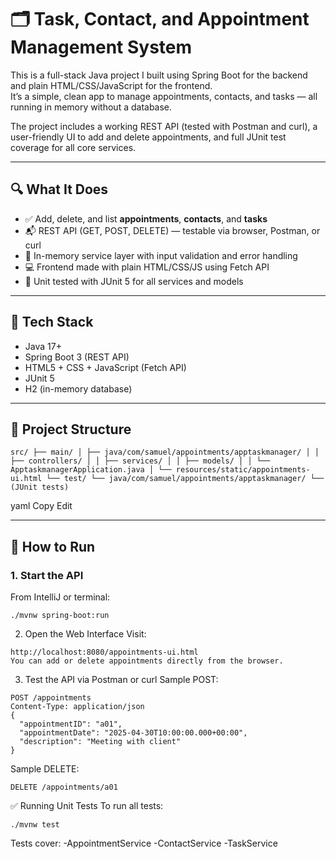 # 🗂️ Task, Contact, and Appointment Management System

This is a full-stack Java project I built using Spring Boot for the backend and plain HTML/CSS/JavaScript for the frontend.  
It’s a simple, clean app to manage appointments, contacts, and tasks — all running in memory without a database.

The project includes a working REST API (tested with Postman and curl), a user-friendly UI to add and delete appointments, and full JUnit test coverage for all core services.

---

## 🔍 What It Does
- ✅ Add, delete, and list **appointments**, **contacts**, and **tasks**
- 📬 REST API (GET, POST, DELETE) — testable via browser, Postman, or curl
- 🧠 In-memory service layer with input validation and error handling
- 💻 Frontend made with plain HTML/CSS/JS using Fetch API
- 🧪 Unit tested with JUnit 5 for all services and models

---

## 🧰 Tech Stack
- Java 17+
- Spring Boot 3 (REST API)
- HTML5 + CSS + JavaScript (Fetch API)
- JUnit 5
- H2 (in-memory database)

---

## 📁 Project Structure
```
src/ ├── main/ │ ├── java/com/samuel/appointments/apptaskmanager/ │ │ ├── controllers/ │ │ ├── services/ │ │ ├── models/ │ │ └── ApptaskmanagerApplication.java │ └── resources/static/appointments-ui.html └── test/ └── java/com/samuel/appointments/apptaskmanager/ └── (JUnit tests)
```
yaml
Copy
Edit

---

## 🚀 How to Run

### 1. Start the API
From IntelliJ or terminal:
```
./mvnw spring-boot:run
```
2. Open the Web Interface
Visit:
```
http://localhost:8080/appointments-ui.html
You can add or delete appointments directly from the browser.
```
3. Test the API via Postman or curl
Sample POST:
```
POST /appointments
Content-Type: application/json
{
  "appointmentID": "a01",
  "appointmentDate": "2025-04-30T10:00:00.000+00:00",
  "description": "Meeting with client"
}
```
Sample DELETE:
```
DELETE /appointments/a01
```
✅ Running Unit Tests
To run all tests:
```
./mvnw test
```
Tests cover:
-AppointmentService
-ContactService
-TaskService
